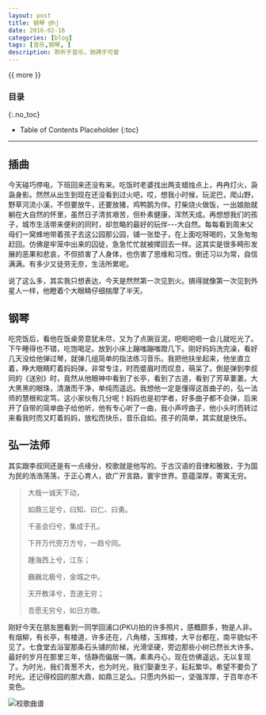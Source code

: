 ```yaml
---
layout: post
title: 钢琴 @hj
date: 2016-02-16
categories: [blog]
tags: [音乐,钢琴, ]
description: 聆听于音乐，驰骋于可爱
---
```


{{ more }}

### 目录
{:.no_toc}
* Table of Contents Placeholder
{:toc}
----------

## 插曲

今天碰巧停电，下班回来还没有来。吃饭时老婆找出两支蜡烛点上，冉冉灯火，袅袅身影。然然从出生到现在还没看到过火吧，哎，想我小时候，玩泥巴，爬山野，野草河流小溪，不但要放牛，还要放猪，鸡鸭鹅为伴。打柴烧火做饭，一出娘胎就躺在大自然的怀里，虽然日子清贫艰苦，但朴素健康，浑然天成。再想想我们的孩子，城市生活带来便利的同时，却忽略的最好的玩伴---大自然。每每看到周末父母们一窝蜂地带着孩子去这公园那公园，铺一张垫子，在上面吃呀喝的，又急匆匆赶回。仿佛是牢笼中出来的囚徒，急急忙忙就被撵回去一样。这其实是很多畸形发展的恶果和悲哀，不但损害了人身体，也伤害了思维和习性。倒还习以为常，自信满满。有多少又徒劳无奈，生活所累呢。

说了这么多，其实我只想表达，今天是然然第一次见到火。搞得就像第一次见到外星人一样，他瞪着个大眼睛仔细揣摩了半天。

## 钢琴

吃完饭后，看他在饭桌旁意犹未尽，又为了点豌豆泥，吧咂吧咂一会儿就吃光了。下午睡得也不错，吃饱喝足。放到小床上蹦嗤蹦嗤蹬几下。刚好妈妈洗完澡，看好几天没给他弹过琴，就弹几组简单的指法练习音乐。我把他扶坐起来，他坐直立着，睁大眼睛盯着妈妈弹，非常专注，时而蹙眉时而叹息，萌呆了。倒是弹到李叔同的《送别》时，竟然从他眼神中看到了长亭，看到了古道，看到了芳草萋萋。大大黑黑的眼珠，清澈而干净，单纯而遥远。我想他一定是懂得这首曲子的，弘一法师的慧根和定笃，这小家伙有几分呢！妈妈也是初学者，好多曲子都不会弹，后来开了自带的简单曲子给他听，他有专心听了一曲，我小声哼曲子，他小头时而转过来看我时而又盯着妈妈，放松而快乐，音乐自如。孩子的简单，其实就是快乐。

## 弘一法师

其实跟李叔同还是有一点缘分，校歌就是他写的。于古汉语的音律和雅致，于为国为民的浩浩荡荡，于正心育人，欲广开言路，寰宇世界。意蕴深厚，寄寓无穷。

> 大哉一诚天下动，
> 
> 如鼎三足兮，曰知、曰仁、曰勇。
> 
> 千圣会归兮，集成于孔。
> 
> 下开万代旁万方兮，一趋兮同。
> 
> 踵海西上兮，江东；
> 
> 巍巍北极兮，金城之中。
> 
> 天开教泽兮，吾道无穷；
> 
> 吾愿无穷兮，如日方暾。


刚好今天在朋友圈看到一同学回浦口(PKU)拍的许多照片，感概颇多，物是人非。有烟柳，有长亭，有楼道，许多还在，八角楼，玉辉楼，大平台都在，南平貌似不见了。七食堂去浴室那条石头铺的阶梯，光滑坚硬，旁边那些小树已然长大许多。最好的岁月在那里三年，恬静而偏居一隅，素素丹心，现在仿佛遥远，无以复现了。为时光，我们青葱不大，也为时光，我们娶妻生子，耘耘繁华。希望不要负了时光。还记得校园的那大鼎，如鼎三足么。只愿内外如一，坚强浑厚，于百年亦不变色。

![](http://7xpcef.com1.z0.glb.clouddn.com/njuus.jpg "校歌曲谱")